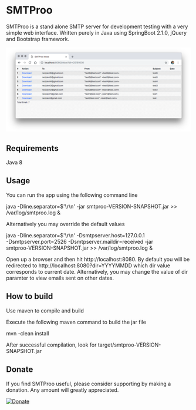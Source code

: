 # SMTProo

SMTProo is a stand alone SMTP server for development testing with a very simple web interface.
Written purely in Java using SpringBoot 2.1.0, jQuery and Bootstrap framework.

  <img src="https://raw.githubusercontent.com/homerfv/smtproo/master/src/main/resources/static/images/web.png" />

Requirements
------------

Java 8


Usage
------------

You can run the app using the following command line 
  
  java -Dline.separator=$'\r\n' -jar smtproo-VERSION-SNAPSHOT.jar >> /var/log/smtproo.log &
  
Alternatively you may override the default values 
	
  java -Dline.separator=$'\r\n' -Dsmtpserver.host=127.0.0.1 \
  -Dsmtpserver.port=2526 -Dsmtpserver.maildir=received -jar \
  smtproo-VERSION-SNAPSHOT.jar >> /var/log/smtproo.log &	
	  

Open up a browser and then hit http://localhost:8080. 
By default you will be redirected to http://localhost:8080?dir=YYYYMMDD which dir value corresponds to current date.
Alternatively, you may change the value of dir paramter to view emails sent on other dates.


How to build
------------

Use maven to compile and build

Execute the following maven command to build the jar file
  
  mvn -clean install

After successful compilation, look for target/smtproo-VERSION-SNAPSHOT.jar


Donate
-----------
If you find SMTProo useful, please consider supporting by making a donation. Any amount will greatly appreciated.

<a href="https://www.paypal.me/homerfv" rel="nofollow" target="_blank">
<img alt="Donate" src="https://www.paypalobjects.com/en_US/i/btn/btn_donateCC_LG.gif" style="max-width:100%;">
</a> 


  
  
